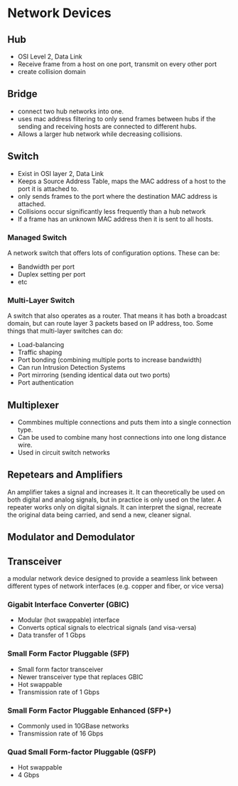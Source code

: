 # Network Devices


## Hub

- OSI Level 2, Data Link
- Receive frame from a host on one port, transmit on every other port
- create collision domain

## Bridge

- connect two hub networks into one.
- uses mac address filtering to only send frames between hubs if the sending and receiving hosts are connected to different hubs.
- Allows a larger hub network while decreasing collisions.

## Switch

- Exist in OSI layer 2, Data Link
- Keeps a Source Address Table, maps the MAC address of a host to the port it is attached to.
- only sends frames to the port where the destination MAC address is attached.
- Collisions occur significantly less frequently than a hub network
- If a frame has an unknown MAC address then it is sent to all hosts.

### Managed Switch
A network switch that offers lots of configuration options.
These can be:

- Bandwidth per port
- Duplex setting per port
- etc

### Multi-Layer Switch
A switch that also operates as a router.
That means it has both a broadcast domain, but can route layer 3 packets based on IP address, too.
Some things that multi-layer switches can do:

- Load-balancing
- Traffic shaping
- Port bonding (combining multiple ports to increase bandwidth)
- Can run Intrusion Detection Systems
- Port mirroring (sending identical data out two ports)
- Port authentication

## Multiplexer

- Commbines multiple connections and puts them into a single connection type.
- Can be used to combine many host connections into one long distance wire.
- Used in circuit switch networks


## Repetears and Amplifiers
An amplifier takes a signal and increases it.
It can theoretically be used on both digital and analog signals,
but in practice is only used on the later.
A repeater works only on digital signals.
It can interpret the signal, recreate the original data being carried, and send a new, cleaner signal.





## Modulator and Demodulator






## Transceiver
a modular network device designed to provide a seamless link between different types of network interfaces (e.g. copper and fiber, or vice versa)

### Gigabit Interface Converter (GBIC)

- Modular (hot swappable) interface
- Converts optical signals to electrical signals (and visa-versa)
- Data transfer of 1 Gbps

### Small Form Factor Pluggable (SFP)

- Small form factor transceiver
- Newer transceiver type that replaces GBIC
- Hot swappable
- Transmission rate of 1 Gbps

### Small Form Factor Pluggable Enhanced (SFP+)

- Commonly used in 10GBase networks
- Transmission rate of 16 Gbps

### Quad Small Form-factor Pluggable (QSFP)

- Hot swappable
- 4 Gbps
